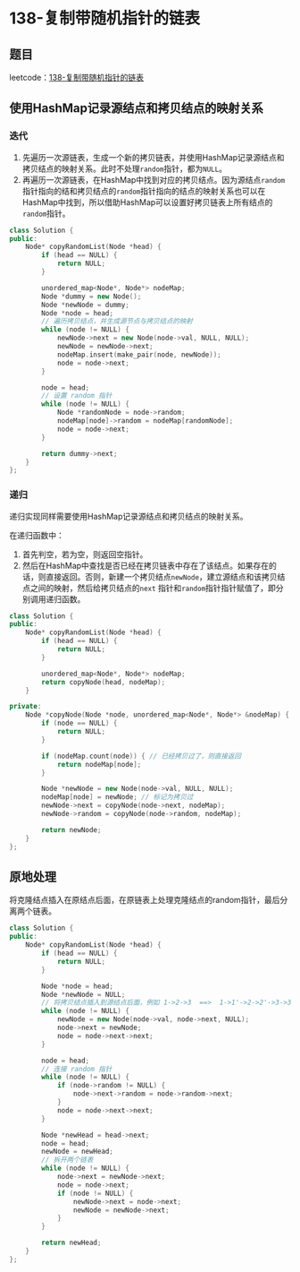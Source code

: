 # 138-复制带随机指针的链表

## 题目

leetcode：[138-复制带随机指针的链表](https://leetcode-cn.com/problems/copy-list-with-random-pointer/)

## 使用HashMap记录源结点和拷贝结点的映射关系

### 迭代

1. 先遍历一次源链表，生成一个新的拷贝链表，并使用HashMap记录源结点和拷贝结点的映射关系。此时不处理`random`指针，都为`NULL`。
2. 再遍历一次源链表，在HashMap中找到对应的拷贝结点。因为源结点`random`指针指向的结和拷贝结点的`random`指针指向的结点的映射关系也可以在HashMap中找到，所以借助HashMap可以设置好拷贝链表上所有结点的`random`指针。

```c++
class Solution {
public:
    Node* copyRandomList(Node *head) {
        if (head == NULL) {
            return NULL;
        }

        unordered_map<Node*, Node*> nodeMap;
        Node *dummy = new Node();
        Node *newNode = dummy;
        Node *node = head;
        // 遍历拷贝结点，并生成源节点与拷贝结点的映射
        while (node != NULL) {
            newNode->next = new Node(node->val, NULL, NULL);
            newNode = newNode->next;
            nodeMap.insert(make_pair(node, newNode));
            node = node->next;
        }

        node = head;
        // 设置 random 指针
        while (node != NULL) {
            Node *randomNode = node->random;
            nodeMap[node]->random = nodeMap[randomNode];
            node = node->next;
        }

        return dummy->next;
    }
};
```

### 递归

递归实现同样需要使用HashMap记录源结点和拷贝结点的映射关系。

在递归函数中：

1. 首先判空，若为空，则返回空指针。
2. 然后在HashMap中查找是否已经在拷贝链表中存在了该结点。如果存在的话，则直接返回。否则，新建一个拷贝结点`newNode`，建立源结点和该拷贝结点之间的映射，然后给拷贝结点的`next` 指针和`random`指针指针赋值了，即分别调用递归函数。

```c++
class Solution {
public:
    Node* copyRandomList(Node *head) {
        if (head == NULL) {
            return NULL;
        }

        unordered_map<Node*, Node*> nodeMap;
        return copyNode(head, nodeMap);
    }

private:
    Node *copyNode(Node *node, unordered_map<Node*, Node*> &nodeMap) {
        if (node == NULL) {
            return NULL;
        }

        if (nodeMap.count(node)) { // 已经拷贝过了，则直接返回
            return nodeMap[node];
        }

        Node *newNode = new Node(node->val, NULL, NULL);
        nodeMap[node] = newNode; // 标记为拷贝过
        newNode->next = copyNode(node->next, nodeMap);
        newNode->random = copyNode(node->random, nodeMap);

        return newNode;
    }
};
```

## 原地处理

将克隆结点插入在原结点后面，在原链表上处理克隆结点的random指针，最后分离两个链表。

```c++
class Solution {
public:
    Node* copyRandomList(Node *head) {
        if (head == NULL) {
            return NULL;
        }

        Node *node = head;
        Node *newNode = NULL;
        // 将拷贝结点插入到源结点后面，例如 1->2->3  ==>  1->1'->2->2'->3->3'
        while (node != NULL) {
            newNode = new Node(node->val, node->next, NULL);
            node->next = newNode;
            node = node->next->next;
        }

        node = head;
        // 连接 random 指针
        while (node != NULL) {
            if (node->random != NULL) {
                node->next->random = node->random->next;
            }
            node = node->next->next;
        }

        Node *newHead = head->next;
        node = head;
        newNode = newHead;
        // 拆开两个链表
        while (node != NULL) {
            node->next = newNode->next;
            node = node->next;
            if (node != NULL) {
                newNode->next = node->next;
                newNode = newNode->next;
            }
        }

        return newHead;
    }
};
```

